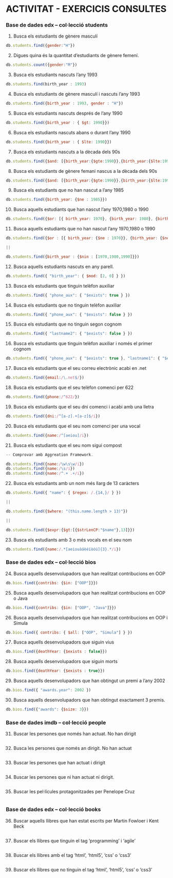 # ACTIVITAT - EXERCICIS CONSULTES

### Base de dades edx – col·lecció students

1. Busca els estudiants de gènere masculí

```js
db.students.find({gender:"H"})
```

2. Digues quina és la quantitat d’estudiants de gènere femení.

```js
db.students.count({gender:"M"})
```

3. Busca els estudiants nascuts l’any 1993

```js
db.students.find(birth_year : 1993)
```

4. Busca els estudiants de gènere masculí i nascuts l’any 1993

```js
db.students.find({birth_year : 1993, gender : "H"})
```

5. Busca els estudiants nascuts després de l’any 1990

```js
db.students.find({birth_year : { $gt: 1990}})
```

6. Busca els estudiants nascuts abans o durant l’any 1990

```js
db.students.find({birth_year : { $lte: 1990}})
```

7. Busca els estudiants nascuts a la dècada dels 90s

```js
db.students.find({$and: [{birth_year:{$gte:1990}},{birth_year:{$lte:1999 }}]})
```

8. Busca els estudiants de gènere femani nascus a la dècada dels 90s

```js
db.students.find({$and: [{birth_year:{$gte:1990}},{birth_year:{$lte:1999 }},{gender:"M"} ]})
```

9. Busca els estudiants que no han nascut a l’any 1985

```js
db.students.find({birth_year: {$ne : 1985}})
```

10. Busca aquells estudiants que han nascut l’any 1970,1980 o 1990

```js
db.students.find({$or: [{ birth_year: 1970}, {birth_year: 1980}, {birth_year: 1990}]})
```

11. Busca aquells estudiants que no han nascut l’any 1970,1980 o 1990

```js
db.students.find({$or : [{ birth_year: {$ne : 1970}}, {birth_year: {$ne : 1980}}, {birth_year: {$ne : 1990}}]})

||

db.students.find({birth_year : {$nin : [1970,1980,1990]}})
```

12. Busca aquells estudiants nascuts en any parell.

```js
db.students.find({ "birth_year": { $mod: [2, 0] } })
```

13. Busca els estudiants que tinguin telèfon auxiliar

```js
db.students.find({ "phone_aux": { "$exists": true } })
```

14. Busca els estudiants que no tinguin telèfon auxiliar

```js
db.students.find({ "phone_aux": { "$exists": false } })
```

15. Busca els estudiants que no tinguin segon cognom

```js
db.students.find({ "lastname2": { "$exists": false } })
```

16. Busca els estudiants que tinguin telèfon auxiliar i només el primer cognom

```js
db.students.find({ "phone_aux": { "$exists": true }, "lastname1": { "$exists": true }, "lastname2": { "$exists": false }})
```

17. Busca els estudiants que el seu correu electrònic acabi en .net

```js
db.students.find({email:/\.net$/})
```

18. Busca els estudiants que el seu telèfon comenci per 622

```js
db.students.find({phone:/^622/})
```

19. Busca els estudiants que el seu dni comenci i acabi amb una lletra

```js
db.students.find({dni:/^[a-z].+[a-z]$/i})
```

20. Busca els estudiants que el seu nom comenci per una vocal

 ```js
 db.students.find({name:/^[aeiou]/i})
 ```

21. Busca els estudiants que el seu nom sigui compost

```js
-- Comprovar amb Aggreation Framework.

db.students.find({name:/\w\s\w/i})
db.students.find({name:/\s/i})
db.students.find({name:/^.+ .+/i})
```

22. Busca els estudiants amb un nom més llarg de 13 caràcters

```js
db.students.find({ "name": { $regex: /.{14,}/ } })

||

db.students.find({$where: "(this.name.length > 13)"})

||

db.students.find({$expr:{$gt:[{$strLenCP:"$name"},13]}})
```

23. Busca els estudiants amb 3 o més vocals en el seu nom

```js
db.students.find({name:/.*[aeiouàáèéíòóú]{3}.*/i})
```

### Base de dades edx – col·lecció bios

24. Busca aquells desenvolupadors que han realitzat contribucions en OOP

```js
db.bios.find({contribs: {$in: ["OOP"]}})
```

25. Busca aquells desenvolupadors que han realitzat contribucions en OOP o Java

```js
db.bios.find({contribs: {$in: ["OOP", "Java"]}})
```

26. Busca aquells desenvolupadors que han realitzat contribucions en OOP i Simula

```js
db.bios.find({ contribs: { $all: ["OOP", "Simula"] } })

```

27. Busca aquells desenvolupadors que siguin vius

```js
db.bios.find({deathYear: {$exists : false}})
```

28. Busca aquells desenvolupadors que siguin morts

```js
db.bios.find({deathYear: {$exists : true}})
```

29. Busca aquells desenvolupadors que han obtingut un premi a l’any 2002

```js
db.bios.find({ "awards.year": 2002 })
```

30. Busca aquells desenvolupadors que han obtingut exactament 3 premis.

```js
db.bios.find({"awards": {$size: 3}})
```

### Base de dades imdb – col·lecció people

31. Buscar les persones que només han actuat. No han dirigit

```js

```

32. Busca les persones que només an dirigit. No han actuat

```js
```

33. Buscar les persones que han actuat i dirigit

```js
```

34. Buscar les persones que ni han actuat ni dirigit.

```js
```

35. Buscar les pel·lícules protagonitzades per Penelope Cruz

```js
```

### Base de dades edx – col·lecció books

36. Buscar aquells llibres que han estat escrits per Martin Fowloer i Kent Beck

```js
```

37. Buscar els llibres que tinguin el tag ‘programming’ i ‘agile’

```js
```

38. Buscar els llibres amb el tag ‘html’, ‘html5’, ‘css’ o ‘css3’

```js
```

39. Buscar els llibres que no tinguin el tag ‘html’, ‘html5’, ‘css’ o ‘css3’

```js
```
